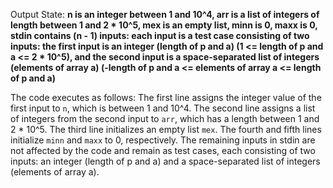Output State: **n is an integer between 1 and 10^4, arr is a list of integers of length between 1 and 2 * 10^5, mex is an empty list, minn is 0, maxx is 0, stdin contains (n - 1) inputs: each input is a test case consisting of two inputs: the first input is an integer (length of p and a) (1 <= length of p and a <= 2 * 10^5), and the second input is a space-separated list of integers (elements of array a) (-length of p and a <= elements of array a <= length of p and a)**

The code executes as follows: The first line assigns the integer value of the first input to `n`, which is between 1 and 10^4. The second line assigns a list of integers from the second input to `arr`, which has a length between 1 and 2 * 10^5. The third line initializes an empty list `mex`. The fourth and fifth lines initialize `minn` and `maxx` to 0, respectively. The remaining inputs in stdin are not affected by the code and remain as test cases, each consisting of two inputs: an integer (length of p and a) and a space-separated list of integers (elements of array a).